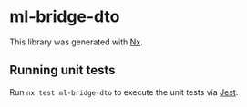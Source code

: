 # ml-bridge-dto

This library was generated with [Nx](https://nx.dev).

## Running unit tests

Run `nx test ml-bridge-dto` to execute the unit tests via [Jest](https://jestjs.io).
